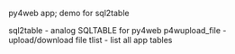 
py4web app; demo for sql2table

sql2table - analog SQLTABLE for py4web
p4wupload_file - upload/download file
tlist - list all app tables

